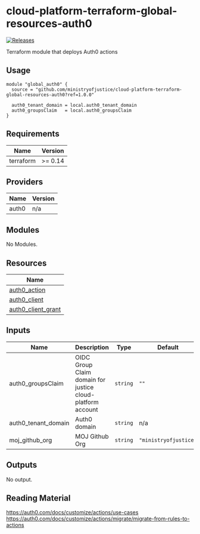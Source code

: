 # cloud-platform-terraform-global-resources-auth0

[![Releases](https://img.shields.io/github/release/ministryofjustice/cloud-platform-terraform-global-resources-auth0/all.svg?style=flat-square)](https://github.com/ministryofjustice/cloud-platform-terraform-global-resources-auth0/releases)

Terraform module that deploys Auth0 actions

## Usage

```
module "global_auth0" {
  source = "github.com/ministryofjustice/cloud-platform-terraform-global-resources-auth0?ref=1.0.0"

  auth0_tenant_domain = local.auth0_tenant_domain
  auth0_groupsClaim   = local.auth0_groupsClaim
}
```

<!--- BEGIN_TF_DOCS --->
## Requirements

| Name | Version |
|------|---------|
| terraform | >= 0.14 |

## Providers

| Name | Version |
|------|---------|
| auth0 | n/a |

## Modules

No Modules.

## Resources

| Name |
|------|
| [auth0_action](https://registry.terraform.io/providers/auth0/auth0/latest/docs/resources/action) |
| [auth0_client](https://registry.terraform.io/providers/auth0/auth0/latest/docs/resources/client) |
| [auth0_client_grant](https://registry.terraform.io/providers/auth0/auth0/latest/docs/resources/client_grant) |

## Inputs

| Name | Description | Type | Default | Required |
|------|-------------|------|---------|:--------:|
| auth0\_groupsClaim | OIDC Group Claim domain for justice cloud-platform account | `string` | `""` | no |
| auth0\_tenant\_domain | Auth0 domain | `string` | n/a | yes |
| moj\_github\_org | MOJ Github Org | `string` | `"ministryofjustice"` | no |

## Outputs

No output.

<!--- END_TF_DOCS --->

## Reading Material

https://auth0.com/docs/customize/actions/use-cases
https://auth0.com/docs/customize/actions/migrate/migrate-from-rules-to-actions
